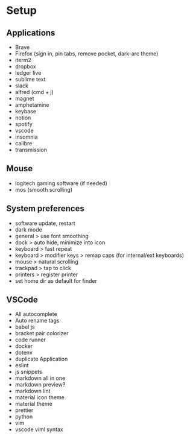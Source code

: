 # Setup

## Applications

- Brave
- Firefox (sign in, pin tabs, remove pocket, dark-arc theme)
- iterm2
- dropbox
- ledger live
- sublime text
- slack
- alfred (cmd + j)
- magnet
- amphetamine
- keybase
- notion
- spotify
- vscode
- insomnia
- calibre
- transmission

## Mouse

- logitech gaming software (if needed)
- mos (smooth scrolling)

## System preferences

- software update, restart
- dark mode
- general > use font smoothing
- dock > auto hide, minimize into icon
- keyboard > fast repeat
- keyboard > modifier keys > remap caps (for internal/ext keyboards)
- mouse > natural scrolling
- trackpad > tap to click
- printers > register printer
- set home dir as default for finder

## VSCode

- All autocomplete
- Auto rename tags
- babel js
- bracket pair colorizer
- code runner
- docker
- dotenv
- duplicate Application
- eslint
- js snippets
- markdown all in one
- markdown preview?
- markdown lint
- material icon theme
- material theme
- prettier
- python
- vim
- vscode viml syntax
